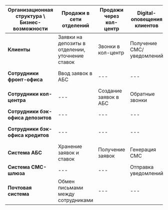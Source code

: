 

| **Организационная структура \ Бизнес-возможности** | **Продажи в сети отделений**                     | **Продажи через кол-центр** | **Digital-оповещения клиентов** | **Обслуживание депозитных процессов** | **Обслуживание кредитных процессов** | **Управление договорами**              |
|----------------------------------------------------|--------------------------------------------------|-----------------------------|---------------------------------|---------------------------------------|--------------------------------------|----------------------------------------|
| **Клиенты**                                        | Заявки на депозиты в отделении, уточнение ставок | Звонки в кол-центр          | Получение СМС/уведомлений       | Уточнение статуса депозита            | Запросы кредитного статуса           | Подписание договоров                   |
| **Сотрудники фронт-офиса**                         | Ввод заявок в АБС                                | ---                         | ---                             | Отправка писем в бэк-офис             | ---                                  | Помощь клиентам с подписями документов |
| **Сотрудники кол-центра**                          | ---                                              | Создание заявок в АБС       | Обратные звонки                 | ---                                   | ---                                  | Консультирование клиентов              |
| **Сотрудники бэк-офиса депозитов**                 | ---                                              | ---                         | ---                             | Расчет ставок через Excel             | ---                                  | Контроль заявок по депозитам           |
| **Сотрудники бэк-офиса кредитов**                  | ---                                              | ---                         | ---                             | ---                                   | Расчет кредитных рисков              | ---                                    |
| **Система АБС**                                    | Хранение заявок и ставок                         | Получение заявок            | Генерация СМС                   | Автоматизация создания депозитов      | ---                                  | Автоматизация хранения договоров       |
| **Система СМС-шлюза**                              | ---                                              | ---                         | Отправка уведомлений            | ---                                   | ---                                  | ---                                    |
| **Почтовая система**                               | Обмен письмами между сотрудниками                | ---                         | ---                             | Обмен файлами Excel                   | Передача данных о кредитных рисках   | ---                                    |
